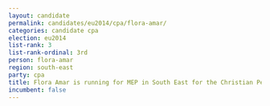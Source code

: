 ```yaml
---
layout: candidate
permalink: candidates/eu2014/cpa/flora-amar/
categories: candidate cpa
election: eu2014
list-rank: 3
list-rank-ordinal: 3rd
person: flora-amar
region: south-east
party: cpa
title: Flora Amar is running for MEP in South East for the Christian Peoples Alliance
incumbent: false
---
```

